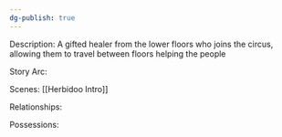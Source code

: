 ```yaml
---
dg-publish: true
---
```

Description:
A gifted healer from the lower floors who joins the circus, allowing them to travel between floors helping the people

Story Arc:

Scenes:
[[Herbidoo Intro]]

Relationships:

Possessions: